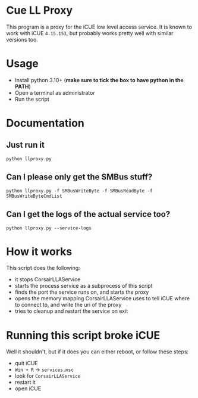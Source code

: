 # Cue LL Proxy

This program is a proxy for the iCUE low level access service.
It is known to work with iCUE `4.15.153`, but probably works pretty well with similar versions too.

# Usage
 
 - Install python 3.10+ (**make sure to tick the box to have python in the PATH**)
 - Open a terminal as administrator
 - Run the script

# Documentation

## Just run it

`python llproxy.py`

## Can I please only get the SMBus stuff?

`python llproxy.py -f SMBusWriteByte -f SMBusReadByte -f SMBusWriteByteCmdList`

## Can I get the logs of the actual service too?

`python llproxy.py --service-logs`

# How it works

This script does the following:
 - it stops CorsairLLAService
 - starts the process service as a subprocess of this script
 - finds the port the service runs on, and starts the proxy
 - opens the memory mapping CorsairLLAService uses to tell 
   iCUE where to connect to, and write the uri of the proxy
 - tries to cleanup and restart the service on exit

# Running this script broke iCUE

Well it shouldn't, but if it does you can either reboot, or follow these steps:

 - quit iCUE
 - `Win + R` -> `services.msc`
 - look for `CorsairLLAService`
 - restart it
 - open iCUE
